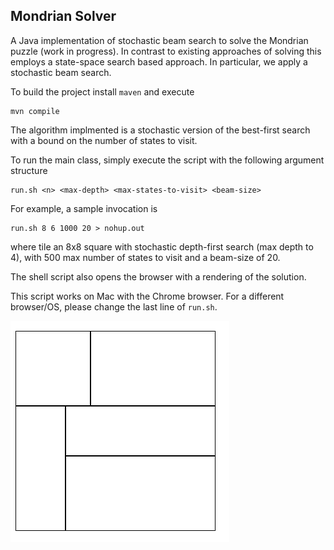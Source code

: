 ## Mondrian Solver

A Java implementation of stochastic beam search to solve the Mondrian puzzle (work in progress). In contrast to existing approaches of solving this employs a state-space search based approach.
In particular, we apply a stochastic beam search.   

To build the project install `maven` and execute
```
mvn compile
```

The algorithm implmented is a stochastic version of the best-first search with a bound on the number of states to visit.

To run the main class, simply execute the script with the following argument structure
```
run.sh <n> <max-depth> <max-states-to-visit> <beam-size>
```
For example, a sample invocation is
```
run.sh 8 6 1000 20 > nohup.out
```
where tile an 8x8 square with stochastic depth-first search (max depth to 4), with 500 max number of states to visit and a beam-size of 20. 

The shell script also opens the browser with a rendering of the solution.

This script works on Mac with the Chrome browser. For a different browser/OS, please change the last line of `run.sh`. 

![8x8 square](sample.png)


